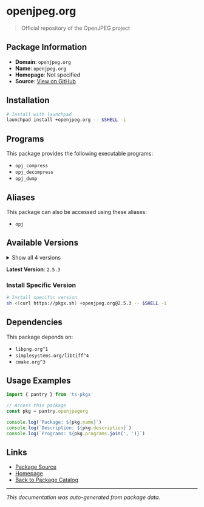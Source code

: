 # openjpeg.org

> Official repository of the OpenJPEG project

## Package Information

- **Domain**: `openjpeg.org`
- **Name**: `openjpeg.org`
- **Homepage**: Not specified
- **Source**: [View on GitHub](https://github.com/pkgxdev/pantry/tree/main/projects/openjpeg.org/package.yml)

## Installation

```bash
# Install with launchpad
launchpad install +openjpeg.org -- $SHELL -i
```

## Programs

This package provides the following executable programs:

- `opj_compress`
- `opj_decompress`
- `opj_dump`

## Aliases

This package can also be accessed using these aliases:

- `opj`

## Available Versions

<details>
<summary>Show all 4 versions</summary>

- `2.5.3`, `2.5.2`, `2.5.1`, `2.5.0`

</details>

**Latest Version**: `2.5.3`

### Install Specific Version

```bash
# Install specific version
sh <(curl https://pkgx.sh) +openjpeg.org@2.5.3 -- $SHELL -i
```

## Dependencies

This package depends on:

- `libpng.org^1`
- `simplesystems.org/libtiff^4`
- `cmake.org^3`

## Usage Examples

```typescript
import { pantry } from 'ts-pkgx'

// Access this package
const pkg = pantry.openjpegorg

console.log(`Package: ${pkg.name}`)
console.log(`Description: ${pkg.description}`)
console.log(`Programs: ${pkg.programs.join(', ')}`)
```

## Links

- [Package Source](https://github.com/pkgxdev/pantry/tree/main/projects/openjpeg.org/package.yml)
- [Homepage](#)
- [Back to Package Catalog](../package-catalog.md)

---

*This documentation was auto-generated from package data.*
